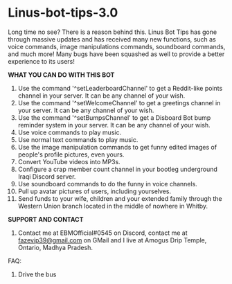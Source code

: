 # Linus-bot-tips-3.0

Long time no see? There is a reason behind this. Linus Bot Tips has gone through massive updates and has received many new functions, such as voice commands, image manipulations commands, soundboard commands, and much more! Many bugs have been squashed as well to provide a better experience to its users!


**WHAT YOU CAN DO WITH THIS BOT**
1. Use the command '^setLeaderboardChannel' to get a Reddit-like points channel in your server. It can be any channel of your wish.
2. Use the command '^setWelcomeChannel' to get a greetings channel in your server. It can be any channel of your wish.
3. Use the command '^setBumpsChannel' to get a Disboard Bot bump reminder system in your server. It can be any channel of your wish.
4. Use voice commands to play music.
5. Use normal text commands to play music.
6. Use the image manipulation commands to get funny edited images of people's profile pictures, even yours.
7. Convert YouTube videos into MP3s.
8. Configure a crap member count channel in your bootleg underground Iraqi Discord server.
9. Use soundboard commands to do the funny in voice channels.
10. Pull up avatar pictures of users, including yourselves.
11. Send funds to your wife, children and your extended family through the Western Union branch located in the middle of nowhere in Whitby.

**SUPPORT AND CONTACT**
1. Contact me at EBMOfficial#0545 on Discord, contact me at fazevip39@gmail.com on GMail and I live at Amogus Drip Temple, Ontario, Madhya Pradesh.


FAQ:
1. Drive the bus
